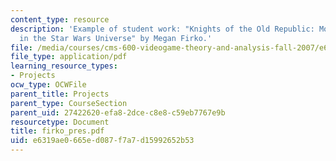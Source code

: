 ```yaml
---
content_type: resource
description: 'Example of student work: "Knights of the Old Republic: Moral Dilemmas
  in the Star Wars Universe" by Megan Firko.'
file: /media/courses/cms-600-videogame-theory-and-analysis-fall-2007/e6319ae0665ed087f7a7d15992652b53_firko_pres.pdf
file_type: application/pdf
learning_resource_types:
- Projects
ocw_type: OCWFile
parent_title: Projects
parent_type: CourseSection
parent_uid: 27422620-efa8-2dce-c8e8-c59eb7767e9b
resourcetype: Document
title: firko_pres.pdf
uid: e6319ae0-665e-d087-f7a7-d15992652b53
---
```

